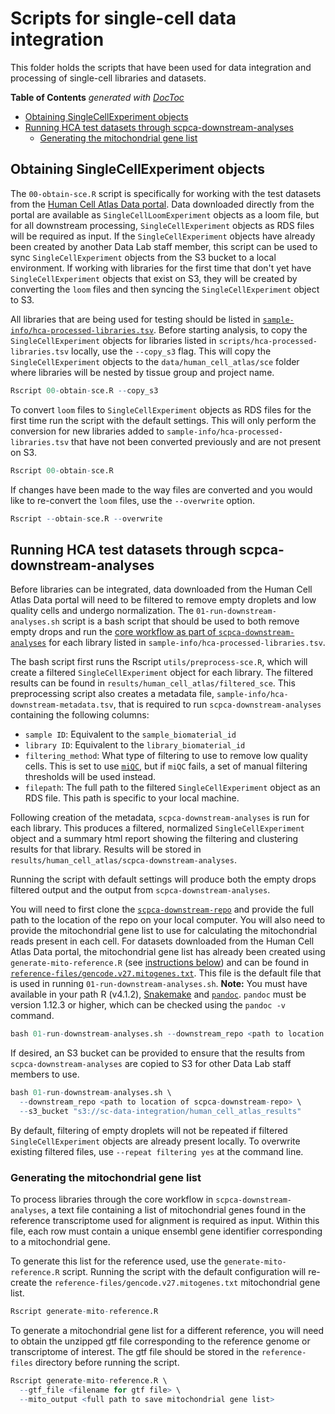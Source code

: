 # Scripts for single-cell data integration

This folder holds the scripts that have been used for data integration and processing of single-cell libraries and datasets.

<!-- START doctoc generated TOC please keep comment here to allow auto update -->
<!-- DON'T EDIT THIS SECTION, INSTEAD RE-RUN doctoc TO UPDATE -->
**Table of Contents**  *generated with [DocToc](https://github.com/thlorenz/doctoc)*

- [Obtaining SingleCellExperiment objects](#obtaining-singlecellexperiment-objects)
- [Running HCA test datasets through scpca-downstream-analyses](#running-hca-test-datasets-through-scpca-downstream-analyses)
  - [Generating the mitochondrial gene list](#generating-the-mitochondrial-gene-list)

<!-- END doctoc generated TOC please keep comment here to allow auto update -->


## Obtaining SingleCellExperiment objects 

The `00-obtain-sce.R` script is specifically for working with the test datasets from the [Human Cell Atlas Data portal](https://data.humancellatlas.org/). 
Data downloaded directly from the portal are available as `SingleCellLoomExperiment` objects as a loom file, but for all downstream processing, `SingleCellExperiment` objects as RDS files will be required as input. 
If the `SingleCellExperiment` objects have already been created by another Data Lab staff member, this script can be used to sync `SingleCellExperiment` objects from the S3 bucket to a local environment.
If working with libraries for the first time that don't yet have `SingleCellExperiment` objects that exist on S3, they will be created by converting the `loom` files and then syncing the `SingleCellExperiment` object to S3. 

All libraries that are being used for testing should be listed in [`sample-info/hca-processed-libraries.tsv`](../sample-info/hca-processed-libraries.tsv). 
Before starting analysis, to copy the `SingleCellExperiment` objects for libraries listed in `scripts/hca-processed-libraries.tsv` locally, use the `--copy_s3` flag. 
This will copy the `SingleCellExperiment` objects to the `data/human_cell_atlas/sce` folder where libraries will be nested by tissue group and project name. 

```R
Rscript 00-obtain-sce.R --copy_s3
```

To convert `loom` files to `SingleCellExperiment` objects as RDS files for the first time run the script with the default settings. 
This will only perform the conversion for new libraries added to `sample-info/hca-processed-libraries.tsv` that have not been converted previously and are not present on S3.

```R
Rscript 00-obtain-sce.R
```

If changes have been made to the way files are converted and you would like to re-convert the `loom` files, use the `--overwrite` option. 

```R
Rscript --obtain-sce.R --overwrite
```

## Running HCA test datasets through scpca-downstream-analyses 

Before libraries can be integrated, data downloaded from the Human Cell Atlas Data portal will need to be filtered to remove empty droplets and low quality cells and undergo normalization. 
The `01-run-downstream-analyses.sh` script is a bash script that should be used to both remove empty drops and run the [core workflow as part of `scpca-downstream-analyses`](https://github.com/AlexsLemonade/scpca-downstream-analyses#the-core-downstream-analyses-workflow) for each library listed in `sample-info/hca-processed-libraries.tsv`. 

The bash script first runs the Rscript `utils/preprocess-sce.R`, which will create a filtered `SingleCellExperiment` object for each library. 
The filtered results can be found in `results/human_cell_atlas/filtered_sce`. 
This preprocessing script also creates a metadata file, `sample-info/hca-downstream-metadata.tsv`, that is required to run `scpca-downstream-analyses` containing the following columns: 

- `sample ID`: Equivalent to the `sample_biomaterial_id`
- `library ID`: Equivalent to the `library_biomaterial_id`
- `filtering_method`: What type of filtering to use to remove low quality cells. 
This is set to use [`miQC`](https://rdrr.io/github/greenelab/miQC/man/filterCells.html), but if `miQC` fails, a set of manual filtering thresholds will be used instead.
- `filepath`: The full path to the filtered `SingleCellExperiment` object as an RDS file.
This path is specific to your local machine. 

Following creation of the metadata, `scpca-downstream-analyses` is run for each library. 
This produces a filtered, normalized `SingleCellExperiment` object and a summary html report showing the filtering and clustering results for that library. 
Results will be stored in `results/human_cell_atlas/scpca-downstream-analyses`.

Running the script with default settings will produce both the empty drops filtered output and the output from `scpca-downstream-analyses`.

You will need to first clone the [`scpca-downstream-repo`](https://github.com/AlexsLemonade/scpca-downstream-analyses) and provide the full path to the location of the repo on your local computer.
You will also need to provide the mitochondrial gene list to use for calculating the mitochondrial reads present in each cell. 
For datasets downloaded from the Human Cell Atlas Data portal, the mitochondrial gene list has already been created using `generate-mito-reference.R` (see [instructions below](#generating-the-mitochondrial-gene-list)) and can be found in [`reference-files/gencode.v27.mitogenes.txt`](../reference-files/gencode.v27.mitogenes.txt).
This file is the default file that is used in running `01-run-downstream-analyses.sh`. 
**Note:** You must have available in your path R (v4.1.2),  [Snakemake](https://snakemake.readthedocs.io/en/stable/getting_started/installation.html#installation-via-conda-mamba) and [`pandoc`](https://pandoc.org/installing.html#macos). 
`pandoc` must be version 1.12.3 or higher, which can be checked using the `pandoc -v` command.

```R
bash 01-run-downstream-analyses.sh --downstream_repo <path to location of scpca-downstream-repo>
```

If desired, an S3 bucket can be provided to ensure that the results from `scpca-downstream-analyses` are copied to S3 for other Data Lab staff members to use. 

```R 
bash 01-run-downstream-analyses.sh \
  --downstream_repo <path to location of scpca-downstream-repo> \
  --s3_bucket "s3://sc-data-integration/human_cell_atlas_results"
```

By default, filtering of empty droplets will not be repeated if filtered `SingleCellExperiment` objects are already present locally. 
To overwrite existing filtered files, use `--repeat filtering yes` at the command line. 


### Generating the mitochondrial gene list 

To process libraries through the core workflow in `scpca-downstream-analyses`, a text file containing a list of mitochondrial genes found in the reference transcriptome used for alignment is required as input. 
Within this file, each row must contain a unique ensembl gene identifier corresponding to a mitochondrial gene. 

To generate this list for the reference used, use the `generate-mito-reference.R` script. 
Running the script with the default configuration will re-create the `reference-files/gencode.v27.mitogenes.txt` mitochondrial gene list. 

```R
Rscript generate-mito-reference.R
```

To generate a mitochondrial gene list for a different reference, you will need to obtain the unzipped gtf file corresponding to the reference genome or transcriptome of interest. 
The gtf file should be stored in the `reference-files` directory before running the script.

```R
Rscript generate-mito-reference.R \
  --gtf_file <filename for gtf file> \
  --mito_output <full path to save mitochondrial gene list>
```
